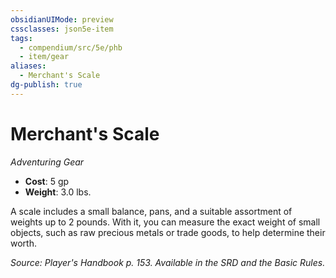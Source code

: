 ```yaml
---
obsidianUIMode: preview
cssclasses: json5e-item
tags:
  - compendium/src/5e/phb
  - item/gear
aliases:
  - Merchant's Scale
dg-publish: true
---
```

# Merchant's Scale
*Adventuring Gear*  

- **Cost**: 5 gp
- **Weight**: 3.0 lbs.

A scale includes a small balance, pans, and a suitable assortment of weights up to 2 pounds. With it, you can measure the exact weight of small objects, such as raw precious metals or trade goods, to help determine their worth.

*Source: Player's Handbook p. 153. Available in the SRD and the Basic Rules.*